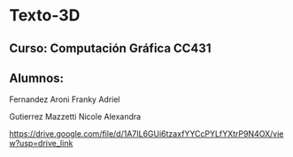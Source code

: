 # Texto-3D

## Curso: Computación Gráfica CC431
## Alumnos: 

Fernandez Aroni Franky Adriel

Gutierrez Mazzetti Nicole Alexandra

https://drive.google.com/file/d/1A7IL6GUi6tzaxfYYCcPYLfYXtrP9N4OX/view?usp=drive_link
